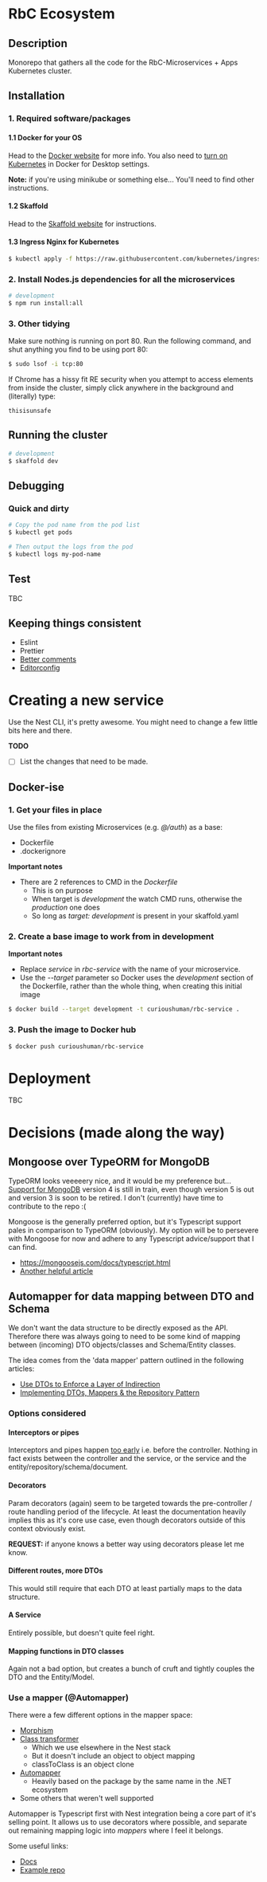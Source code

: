 # RbC Ecosystem
## Description

Monorepo that gathers all the code for the RbC-Microservices + Apps Kubernetes cluster.

## Installation

### 1. Required software/packages

#### 1.1 Docker for your OS

Head to the [Docker website](https://www.docker.com/products/docker-desktop) for more info. You also need to [turn on Kubernetes](https://docs.docker.com/desktop/kubernetes/) in Docker for Desktop settings.

**Note:** if you're using minikube or something else... You'll need to find other instructions.

#### 1.2 Skaffold

Head to the [Skaffold website](https://skaffold.dev/docs/install/) for instructions.

#### 1.3 Ingress Nginx for Kubernetes

```bash
$ kubectl apply -f https://raw.githubusercontent.com/kubernetes/ingress-nginx/controller-v1.1.1/deploy/static/provider/cloud/deploy.yaml
```

### 2. Install Nodes.js dependencies for all the microservices

```bash
# development
$ npm run install:all
```

### 3. Other tidying

Make sure nothing is running on port 80. Run the following command, and shut anything you find to be using port 80:

```bash
$ sudo lsof -i tcp:80
```

If Chrome has a hissy fit RE security when you attempt to access elements from inside the cluster, simply click anywhere in the background and (literally) type:

```
thisisunsafe
```

## Running the cluster

```bash
# development
$ skaffold dev
```

## Debugging

### Quick and dirty

```bash
# Copy the pod name from the pod list
$ kubectl get pods

# Then output the logs from the pod
$ kubectl logs my-pod-name
```

## Test

TBC

## Keeping things consistent

* Eslint
* Prettier
* [Better comments](https://marketplace.visualstudio.com/items?itemName=aaron-bond.better-comments)
* [Editorconfig](https://marketplace.visualstudio.com/items?itemName=EditorConfig.EditorConfig)

# Creating a new service

Use the Nest CLI, it's pretty awesome. You might need to change a few little bits here and there.

**TODO**

- [ ] List the changes that need to be made.

## Docker-ise

### 1. Get your files in place

Use the files from existing Microservices (e.g. *@/auth*) as a base:

- Dockerfile
- .dockerignore

**Important notes**

- There are 2 references to CMD in the *Dockerfile*
  - This is on purpose
  - When target is *development* the watch CMD runs, otherwise the *production* one does
  - So long as *target: development* is present in your skaffold.yaml

### 2. Create a base image to work from in development

**Important notes**

- Replace *service* in *rbc-service* with the name of your microservice.
- Use the *--target* parameter so Docker uses the *development* section of the Dockerfile, rather than the whole thing, when creating this initial image

```bash
$ docker build --target development -t curioushuman/rbc-service .
```

### 3. Push the image to Docker hub

```bash
$ docker push curioushuman/rbc-service
```

# Deployment

TBC

# Decisions (made along the way)

## Mongoose over TypeORM for MongoDB

TypeORM looks veeeeery nice, and it would be my preference but... [Support for MongoDB](https://github.com/typeorm/typeorm/issues/7907) version 4 is still in train, even though version 5 is out and version 3 is soon to be retired. I don't (currently) have time to contribute to the repo :(

Mongoose is the generally preferred option, but it's Typescript support pales in comparison to TypeORM (obviously). My option will be to persevere with Mongoose for now and adhere to any Typescript advice/support that I can find.

* https://mongoosejs.com/docs/typescript.html
* [Another helpful article](https://javascript.plainenglish.io/leverage-polymorphic-data-validation-with-nest-js-and-mongoose-10ae1dcbcf6d)

## Automapper for data mapping between DTO and Schema

We don't want the data structure to be directly exposed as the API. Therefore there was always going to need to be some kind of mapping between (incoming) DTO objects/classes and Schema/Entity classes.

The idea comes from the 'data mapper' pattern outlined in the following articles:

* [Use DTOs to Enforce a Layer of Indirection](https://khalilstemmler.com/articles/enterprise-typescript-nodejs/use-dtos-to-enforce-a-layer-of-indirection/#Using-Data-Transfer-Objects)
* [Implementing DTOs, Mappers & the Repository Pattern](https://khalilstemmler.com/articles/typescript-domain-driven-design/repository-dto-mapper/#Data-Mappers)

### Options considered

#### Interceptors or pipes

Interceptors and pipes happen [too early](https://docs.nestjs.com/faq/request-lifecycle) i.e. before the controller. Nothing in fact exists between the controller and the service, or the service and the entity/repository/schema/document.

#### Decorators

Param decorators (again) seem to be targeted towards the pre-controller / route handling period of the lifecycle. At least the documentation heavily implies this as it's core use case, even though decorators outside of this context obviously exist.

**REQUEST:** if anyone knows a better way using decorators please let me know.

#### Different routes, more DTOs

This would still require that each DTO at least partially maps to the data structure.

#### A Service

Entirely possible, but doesn't quite feel right.

#### Mapping functions in DTO classes

Again not a bad option, but creates a bunch of cruft and tightly couples the DTO and the Entity/Model.

### Use a mapper (@Automapper)

There were a few different options in the mapper space:

* [Morphism](https://github.com/nobrainr/morphism)
* [Class transformer](https://github.com/typestack/class-transformer)
  * Which we use elsewhere in the Nest stack
  * But it doesn't include an object to object mapping
  * classToClass is an object clone
* [Automapper](https://automapperts.netlify.app/docs/introduction/what-why)
  * Heavily based on the package by the same name in the .NET ecosystem
* Some others that weren't well supported

Automapper is Typescript first with Nest integration being a core part of it's selling point. It allows us to use decorators where possible, and separate out remaining mapping logic into *mappers* where I feel it belongs.

Some useful links:

- [Docs](https://automapperts.netlify.app/docs/introduction/what-why)
- [Example repo](https://github.com/Tevpro/nest-automapper-demo/tree/b04664999fd3517cbda3f7058580a15cd7a97f49)
